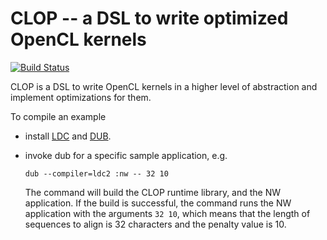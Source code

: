 CLOP -- a DSL to write optimized OpenCL kernels
===============================================

[![Build Status](https://travis-ci.org/dmakarov/clop.png)](https://travis-ci.org/dmakarov/clop)

CLOP is a DSL to write OpenCL kernels in a higher level of abstraction and implement
optimizations for them.

To compile an example

-   install [LDC][] and [DUB][].
-   invoke dub for a specific sample application, e.g.

    `dub --compiler=ldc2 :nw -- 32 10`

    The command will build the CLOP runtime library, and the NW
    application.  If the build is successful, the command runs the NW
    application with the arguments `32 10`, which means that the
    length of sequences to align is 32 characters and the penalty
    value is 10.

[LDC]: https://github.com/ldc-developers/ldc         "LDC GitHub repository"
[DUB]: https://github.com/D-Programming-Language/dub "DUB GitHub repository"
